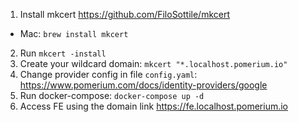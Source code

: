 1. Install mkcert https://github.com/FiloSottile/mkcert
- Mac: `brew install mkcert`
2. Run `mkcert -install`
3. Create your wildcard domain:
`mkcert "*.localhost.pomerium.io"`
4. Change provider config in file `config.yaml`: https://www.pomerium.com/docs/identity-providers/google
5. Run docker-compose: `docker-compose up -d`
6. Access FE using the domain link https://fe.localhost.pomerium.io
